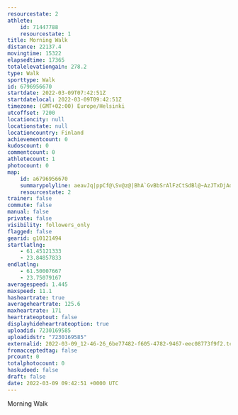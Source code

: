 ```yaml
---
resourcestate: 2
athlete:
    id: 71447788
    resourcestate: 1
title: Morning Walk
distance: 22137.4
movingtime: 15322
elapsedtime: 17365
totalelevationgain: 278.2
type: Walk
sporttype: Walk
id: 6796956670
startdate: 2022-03-09T07:42:51Z
startdatelocal: 2022-03-09T09:42:51Z
timezone: (GMT+02:00) Europe/Helsinki
utcoffset: 7200
locationcity: null
locationstate: null
locationcountry: Finland
achievementcount: 0
kudoscount: 0
commentcount: 0
athletecount: 1
photocount: 0
map:
    id: a6796956670
    summarypolyline: aeavJq|ppCf@\Sv@z@|BhA`GvBbSrAlFzCtSdBl@~AzJTxDjAdEvAlM~ClOpAxOVdAb@NDp@Od@Nl@i@[ExBg@fAaA\kDtIoC@oB_BkArBiAtE]zM}A~HyBtESfAq@k@c@cBNuHcBoe@\qHAaHn@yClBeGm@jCgBjFo@`WvAtWDdH_@rDJnDZzAjAbANrDd@~@ZbDrAlAdDaDn@N~AiAhAqGlB`AbAYdAcBdAc@xBrLHdCd@rAT?LdB`Bq@ZZY|Dr@rGlBx@vC`FdCJJxGdACZjA`I_JpAoCxAgA^fDhBzd@n@pExEvFbBr@\m@~@EnAvA_BpE[zHd@bNf@t@Yl@WtDuDtGQbDXfAn@TtA|BdBXzCdDx@At@lElAtLb@fHm@pKm@bAIzDu@zBMbAN`@eAtCE~Cc@GWmCs@k@ZiAa@kBHsBCkCU[iAd@]wA{@e@Q|@iAWg@hA_AtAo@rJH`F^vA]jAR|B_@rACTwAa@p@|AQv@h@bHn@fBg@\g@nCo@BSbAZbFy@nHv@|Mo@hHc@fARxA[XTSE_BeBwEQE[|As@`@s@QyAeCaCcAeAj@oBnD_AdFqClIu@fP_@VCt@sAtA}CvFu@bDs@z@c@tEiB~B{@lFmE~JJTo@`BoBxDfArBk@lEcAj@\VPtACbCUp@d@_@Q}EO_@m@j@_BhBgCzE{@r@HNoBEkHhBm@hJ^jL[lFAdKa@rByAzCc@tGw@zDuAz@aC_BiBhE_@FmCyHkAND_BWqAuV_l@}C@qApF}@f@qIOa@o@}BWUn@S~IqJcAaBvB_AdDMnBb@f@r@rFo@rAaBvLg@vRL|Dx@p@`AlD}CnAc@rE_AtAaNe@w@oCGyCi@i@Xo`@lAkUGuHS[aCNiA_Ey@cIgB{Gy@TeAaDBj@m@eDsBeBwBuE_@aPs@}A\{AAeAw@oCaA}@LwEy@gEu@u@q@X_@~@_Bc@{@uBQoBKkEmDe@wBzGuErAMrFeA|@u@jB{CtF{@z@M~BgBrC{@bI{@pAeAE_@~DuEa@m@iAgA{Fy@aBo@qI?sGsAgIM}Lm@oAWmBUgGwAkCwA{FcF{NYgE_BoFeDuDeAuHo@l@uBjQ`@zXKdHe@rAk@fA}@LkBkAmEoGgCbB_EjA[bAcCpCLnBJzCUbCv@hD]xAiEb@_@j@BpD[l@w@FRxB_B`C[zAe@EcAjBwLfAQzD
    resourcestate: 2
trainer: false
commute: false
manual: false
private: false
visibility: followers_only
flagged: false
gearid: g10121494
startlatlng:
    - 61.45121333
    - 23.84857833
endlatlng:
    - 61.50007667
    - 23.75079167
averagespeed: 1.445
maxspeed: 11.1
hasheartrate: true
averageheartrate: 125.6
maxheartrate: 171
heartrateoptout: false
displayhideheartrateoption: true
uploadid: 7230169585
uploadidstr: "7230169585"
externalid: 2022-03-09_12-46-26_6be77482-f605-4782-9467-eec08773f9f2.tcx
fromacceptedtag: false
prcount: 0
totalphotocount: 0
haskudoed: false
draft: false
date: 2022-03-09 09:42:51 +0000 UTC
---
```

Morning Walk